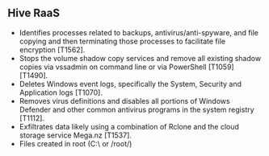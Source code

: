 ## Hive RaaS
- Identifies processes related to backups, antivirus/anti-spyware, and file copying and then terminating those processes to facilitate file encryption [T1562].
- Stops the volume shadow copy services and remove all existing shadow copies via vssadmin on command line or via PowerShell [T1059] [T1490].
- Deletes Windows event logs, specifically the System, Security and Application logs [T1070]. 
- Removes virus definitions and disables all portions of Windows Defender and other common antivirus programs in the system registry [T1112].
- Exfiltrates data likely using a combination of Rclone and the cloud storage service Mega.nz [T1537].
- Files created in root (C:\ or /root/)
